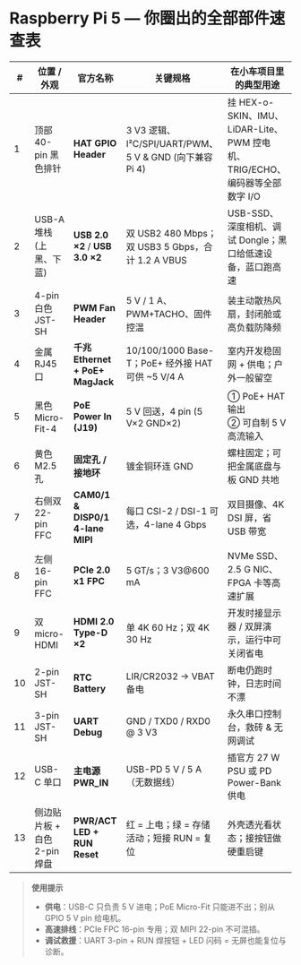 # Raspberry Pi 5 — 你圈出的全部部件速查表

| #  | 位置 / 外观            | 官方名称                             | 关键规格                                           | 在小车项目里的典型用途                                                |
| -- | ------------------ | -------------------------------- | ---------------------------------------------- | ---------------------------------------------------------- |
| 1  | 顶部 40-pin 黑色排针     | **HAT GPIO Header**              | 3 V3 逻辑、I²C/SPI/UART/PWM、5 V & GND (向下兼容 Pi 4) | 挂 HEX-o-SKIN、IMU、LiDAR-Lite、PWM 控电机、TRIG/ECHO、编码器等全部数字 I/O |
| 2  | USB-A 堆栈 (上黑、下蓝)   | **USB 2.0 ×2** / **USB 3.0 ×2**  | 双 USB2 480 Mbps；双 USB3 5 Gbps，合计 1.2 A VBUS    | USB-SSD、深度相机、调试 Dongle；黑口给低速设备，蓝口跑高速                       |
| 3  | 4-pin 白色 JST-SH    | **PWM Fan Header**               | 5 V / 1 A、PWM+TACHO、固件控温                       | 装主动散热风扇，封闭舱或高负载防降频                                         |
| 4  | 金属 RJ45 口          | **千兆 Ethernet + PoE+ MagJack**   | 10/100/1000 Base-T；PoE+ 经外接 HAT 可供 \~5 V/4 A   | 室内开发稳固网 + 供电；户外一般留空                                        |
| 5  | 黑色 Micro-Fit-4     | **PoE Power In (J19)**           | 5 V 回送，4 pin (5 V×2 GND×2)                     | ① PoE+ HAT 输出<br>② 可自制 5 V 高流输入                            |
| 6  | 黄色 M2.5 孔          | **固定孔 / 接地环**                    | 镀金铜环连 GND                                      | 螺柱固定；可把金属底盘与板 GND 共地                                       |
| 7  | 右侧双 22-pin FFC     | **CAM0/1 & DISP0/1 4-lane MIPI** | 每口 CSI-2 / DSI-1 可选，4-lane 4 Gbps              | 双目摄像、4K DSI 屏，省 USB 带宽                                     |
| 8  | 左侧 16-pin FFC      | **PCIe 2.0 x1 FPC**              | 5 GT/s；3 V3\@600 mA                            | NVMe SSD、2.5 G NIC、FPGA 卡等高速扩展                             |
| 9  | 双 micro-HDMI       | **HDMI 2.0 Type-D ×2**           | 单 4K 60 Hz；双 4K 30 Hz                          | 开发时接显示器 / 双屏演示，运行中可关闭省电                                    |
| 10 | 2-pin JST-SH       | **RTC Battery**                  | LIR/CR2032 → VBAT 备电                           | 断电仍跑时钟，日志时间不漂                                              |
| 11 | 3-pin JST-SH       | **UART Debug**                   | GND / TXD0 / RXD0 @ 3 V3                       | 永久串口控制台，救砖 & 无网调试                                          |
| 12 | USB-C 单口           | **主电源 PWR\_IN**                  | USB-PD 5 V / 5 A（无数据线）                         | 插官方 27 W PSU 或 PD Power-Bank 供电                            |
| 13 | 侧边贴片板 + 白色 2-pin焊盘 | **PWR/ACT LED + RUN Reset**      | 红 = 上电；绿 = 存储活动；短接 RUN = 复位                    | 外壳透光看状态；接按钮做硬重启键                                           |

> **使用提示**
>
> * **供电**：USB-C 只负责 5 V 进电；PoE Micro-Fit 只能进不出；别从 GPIO 5 V pin 给电机。
> * **高速排线**：PCIe FPC 16-pin 专用；双 MIPI 22-pin 不可混插。
> * **调试救援**：UART 3-pin + RUN 焊按钮 + LED 闪码 = 无屏也能复位与诊断。
